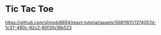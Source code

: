 # Tic Tac Toe


https://github.com/shinobi8894/react-tutorial/assets/56811611/1374057d-1c37-480c-92c2-80f30c16b523

